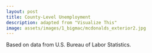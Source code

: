 ```yaml
---
layout: post
title: County-Level Unemployment
description: adapted from "Visualize This"
image: assets/images/1_bigmac/mcdonalds_exterior2.jpg
---
```


Based on data from U.S. Bureau of Labor Statistics. 

<div class="4u"><span class="image fit"><img src="https://swetharevanur.github.io/assets/images/1_bigmac/mapJul10.svg" alt="" /></span></div>
